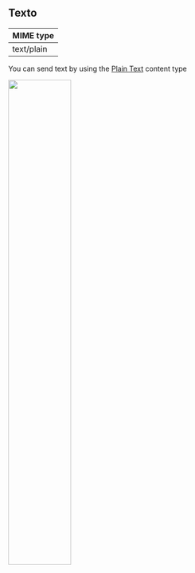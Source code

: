 ## Texto
| MIME type                |
|--------------------------|
| text/plain               |

You can send text by using the [Plain Text](http://boyce.local:4567/#text) content type

<img src="https://uploaddeimagens.com.br/images/001/145/313/original/PlainText%28Pt%29.png" width="50%"></img>
